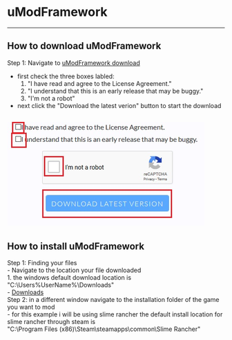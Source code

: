 # uModFramework
-----
## How to download uModFramework
Step 1: Navigate to [uModFramework download](https://umodframework.com/download.html)
  - first check the three boxes labled:
    1. "I have read and agree to the License Agreement."
    2. "I understand that this is an early release that may be buggy."
    3. "I'm not a robot"
  - next click the "Download the latest verion" button to start the download  
  
  ![alt text](https://github.com/GodlyJagex/Slime-Rancher/blob/master/umfdownload.jpg "umf download page")
  -----
  ## How to install uModFramework
  Step 1: Finding your files  
    - Navigate to the location your file downloaded  
      1. the windows default download location is "C:\Users\%UserName%\Downloads"  
        - <a href="C:\Users\%UserName%\Downloads">Downloads</a>  
  Step 2: in a different window navigate to the installation folder of the game you want to mod    
    - for this example i will be using slime rancher the default install location for slime rancher through steam is    
    "C:\Program Files (x86)\Steam\steamapps\common\Slime Rancher"    
  
